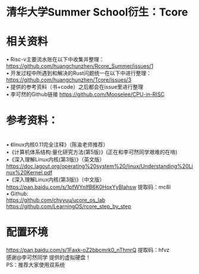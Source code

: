 # 清华大学Summer School衍生：Tcore
# 相关资料
• Risc-v主要流水账在以下中收集并整理：</br>https://github.com/huangchunzhen/Rcore_Summer/issues/1
</br>• 开发过程中所遇到和解决的Rust问题统一在以下中进行整理：</br>https://github.com/huangchunzhen/Tcore/issues/3
</br>• 提供的参考资料（书+code）之后都会在issue里进行整理
</br>• 李可然的Github链接 https://github.com/Mooselee/CPU-in-RISC
# 参考资料：
</br> • 《linux内核0.11完全注释》（陈渝老师推荐）
</br> •《计算机体系结构:量化研究方法(第5版)》(正在和李可然同学艰难的在啃)
</br> •《深入理解Linux内核(第3版)》（英文版）
</br> https://doc.lagout.org/operating%20system%20/linux/Understanding%20Linux%20Kernel.pdf 
</br> •《深入理解Linux内核(第3版)》（中文版）
</br> https://pan.baidu.com/s/1pfWYnIfB6K0HoxYyBIahsw  提取码：mc8l
</br> • Github:
</br> https://github.com/chyyuu/ucore_os_lab
</br> https://github.com/LearningOS/rcore_step_by_step
# 配置环境
https://pan.baidu.com/s/1Faxk-oZ2bbcmrk0_nThmrQ  提取码：hfvz
<br /> 感谢@李可然同学 提供的虚拟硬盘！
</br> PS：推荐大家使用双系统




